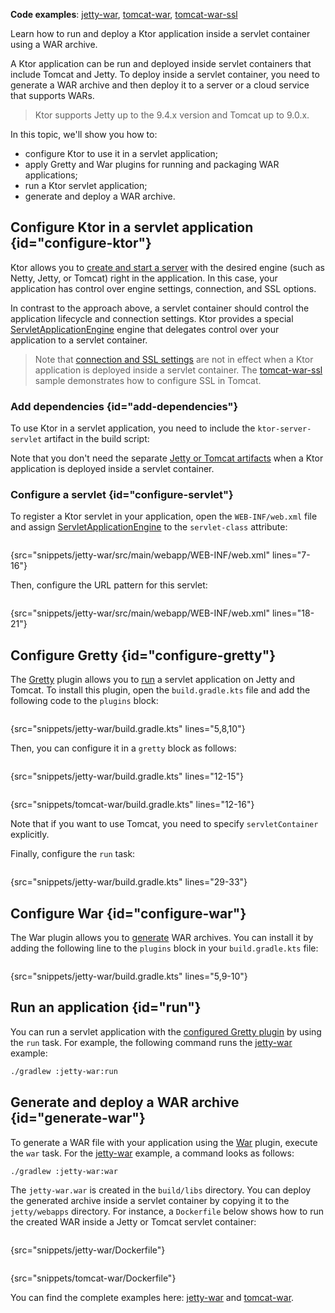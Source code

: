 [//]: # (title: WAR)

<tldr>
<p>
<b>Code examples</b>: 
<a href="https://github.com/ktorio/ktor-documentation/tree/%current-branch%/codeSnippets/snippets/jetty-war">jetty-war</a>, 
<a href="https://github.com/ktorio/ktor-documentation/tree/%current-branch%/codeSnippets/snippets/tomcat-war">tomcat-war</a>,
<a href="https://github.com/ktorio/ktor-documentation/tree/%current-branch%/codeSnippets/snippets/tomcat-war-ssl">tomcat-war-ssl</a>
</p>
</tldr>

<link-summary>
Learn how to run and deploy a Ktor application inside a servlet container using a WAR archive.
</link-summary>

A Ktor application can be run and deployed inside servlet containers that include Tomcat and Jetty. To deploy inside a servlet container, you need to generate a WAR archive and then deploy it to a server or a cloud service that supports WARs.

> Ktor supports Jetty up to the 9.4.x version and Tomcat up to 9.0.x.

In this topic, we'll show you how to:
* configure Ktor to use it in a servlet application;
* apply Gretty and War plugins for running and packaging WAR applications;
* run a Ktor servlet application;
* generate and deploy a WAR archive.



## Configure Ktor in a servlet application {id="configure-ktor"}

Ktor allows you to [create and start a server](create_server.xml) with the desired engine (such as Netty, Jetty, or Tomcat) right in the application. In this case, your application has control over engine settings, connection, and SSL options.

In contrast to the approach above, a servlet container should control the application lifecycle and connection settings. Ktor provides a special [ServletApplicationEngine](https://api.ktor.io/ktor-server/ktor-server-servlet/io.ktor.server.servlet/-servlet-application-engine/index.html) engine that delegates control over your application to a servlet container.

> Note that [connection and SSL settings](Configurations.xml#configuration-file) are not in effect when a Ktor application is deployed inside a servlet container. 
> The [tomcat-war-ssl](https://github.com/ktorio/ktor-documentation/tree/%current-branch%/codeSnippets/snippets/tomcat-war-ssl) sample demonstrates how to configure SSL in Tomcat.



### Add dependencies {id="add-dependencies"}

To use Ktor in a servlet application, you need to include the `ktor-server-servlet` artifact in the build script:
<var name="artifact_name" value="ktor-server-servlet"/>
<include src="lib.xml" include-id="add_ktor_artifact"/>

Note that you don't need the separate [Jetty or Tomcat artifacts](Engines.md#dependencies) when a Ktor application is deployed inside a servlet container.

### Configure a servlet {id="configure-servlet"}

To register a Ktor servlet in your application, open the `WEB-INF/web.xml` file and assign [ServletApplicationEngine](https://api.ktor.io/ktor-server/ktor-server-servlet/io.ktor.server.servlet/-servlet-application-engine/index.html) to the `servlet-class` attribute:

```xml
```
{src="snippets/jetty-war/src/main/webapp/WEB-INF/web.xml" lines="7-16"}

Then, configure the URL pattern for this servlet:

```xml
```
{src="snippets/jetty-war/src/main/webapp/WEB-INF/web.xml" lines="18-21"}



## Configure Gretty {id="configure-gretty"}

The [Gretty](https://plugins.gradle.org/plugin/org.gretty) plugin allows you to [run](#run) a servlet application on Jetty and Tomcat. To install this plugin, open the `build.gradle.kts` file and add the following code to the `plugins` block:

```groovy
```
{src="snippets/jetty-war/build.gradle.kts" lines="5,8,10"}

Then, you can configure it in a `gretty` block as follows:

<tabs>
<tab title="Jetty">

```groovy
```
{src="snippets/jetty-war/build.gradle.kts" lines="12-15"}

</tab>
<tab title="Tomcat">

```groovy
```
{src="snippets/tomcat-war/build.gradle.kts" lines="12-16"}

</tab>
</tabs>

Note that if you want to use Tomcat, you need to specify `servletContainer` explicitly.

Finally, configure the `run` task:

```groovy
```
{src="snippets/jetty-war/build.gradle.kts" lines="29-33"}



## Configure War {id="configure-war"}

The War plugin allows you to [generate](#generate-war) WAR archives. You can install it by adding the following line to the `plugins` block in your `build.gradle.kts` file:

```groovy
```
{src="snippets/jetty-war/build.gradle.kts" lines="5,9-10"}




## Run an application {id="run"}

You can run a servlet application with the [configured Gretty plugin](#configure-gretty) by using the `run` task. For example, the following command runs the [jetty-war](https://github.com/ktorio/ktor-documentation/tree/%current-branch%/codeSnippets/snippets/jetty-war) example:

```Bash
./gradlew :jetty-war:run
```

## Generate and deploy a WAR archive {id="generate-war"}

To generate a WAR file with your application using the [War](#configure-war) plugin, execute the `war` task. For the [jetty-war](https://github.com/ktorio/ktor-documentation/tree/%current-branch%/codeSnippets/snippets/jetty-war) example, a command looks as follows:

```Bash
./gradlew :jetty-war:war
```

The `jetty-war.war` is created in the `build/libs` directory. You can deploy the generated archive inside a servlet container by copying it to the `jetty/webapps` directory. For instance, a `Dockerfile` below shows how to run the created WAR inside a Jetty or Tomcat servlet container:

<tabs>
<tab title="Jetty">

```dockerfile
```
{src="snippets/jetty-war/Dockerfile"}

</tab>
<tab title="Tomcat">

```dockerfile
```
{src="snippets/tomcat-war/Dockerfile"}

</tab>
</tabs>

You can find the complete examples here: [jetty-war](https://github.com/ktorio/ktor-documentation/tree/%current-branch%/codeSnippets/snippets/jetty-war) and [tomcat-war](https://github.com/ktorio/ktor-documentation/tree/%current-branch%/codeSnippets/snippets/tomcat-war).
